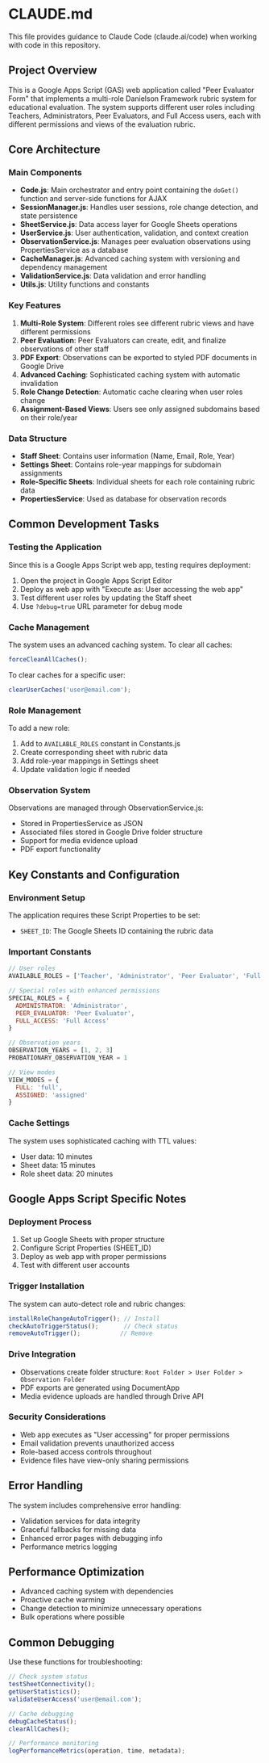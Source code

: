 # CLAUDE.md

This file provides guidance to Claude Code (claude.ai/code) when working with code in this repository.

## Project Overview

This is a Google Apps Script (GAS) web application called "Peer Evaluator Form" that implements a multi-role Danielson Framework rubric system for educational evaluation. The system supports different user roles including Teachers, Administrators, Peer Evaluators, and Full Access users, each with different permissions and views of the evaluation rubric.

## Core Architecture

### Main Components

- **Code.js**: Main orchestrator and entry point containing the `doGet()` function and server-side functions for AJAX
- **SessionManager.js**: Handles user sessions, role change detection, and state persistence
- **SheetService.js**: Data access layer for Google Sheets operations
- **UserService.js**: User authentication, validation, and context creation
- **ObservationService.js**: Manages peer evaluation observations using PropertiesService as a database
- **CacheManager.js**: Advanced caching system with versioning and dependency management
- **ValidationService.js**: Data validation and error handling
- **Utils.js**: Utility functions and constants

### Key Features

1. **Multi-Role System**: Different roles see different rubric views and have different permissions
2. **Peer Evaluation**: Peer Evaluators can create, edit, and finalize observations of other staff
3. **PDF Export**: Observations can be exported to styled PDF documents in Google Drive
4. **Advanced Caching**: Sophisticated caching system with automatic invalidation
5. **Role Change Detection**: Automatic cache clearing when user roles change
6. **Assignment-Based Views**: Users see only assigned subdomains based on their role/year

### Data Structure

- **Staff Sheet**: Contains user information (Name, Email, Role, Year)
- **Settings Sheet**: Contains role-year mappings for subdomain assignments
- **Role-Specific Sheets**: Individual sheets for each role containing rubric data
- **PropertiesService**: Used as database for observation records

## Common Development Tasks

### Testing the Application

Since this is a Google Apps Script web app, testing requires deployment:

1. Open the project in Google Apps Script Editor
2. Deploy as web app with "Execute as: User accessing the web app"
3. Test different user roles by updating the Staff sheet
4. Use `?debug=true` URL parameter for debug mode

### Cache Management

The system uses an advanced caching system. To clear all caches:

```javascript
forceCleanAllCaches();
```

To clear caches for a specific user:

```javascript
clearUserCaches('user@email.com');
```

### Role Management

To add a new role:
1. Add to `AVAILABLE_ROLES` constant in Constants.js
2. Create corresponding sheet with rubric data
3. Add role-year mappings in Settings sheet
4. Update validation logic if needed

### Observation System

Observations are managed through ObservationService.js:
- Stored in PropertiesService as JSON
- Associated files stored in Google Drive folder structure
- Support for media evidence upload
- PDF export functionality

## Key Constants and Configuration

### Environment Setup

The application requires these Script Properties to be set:
- `SHEET_ID`: The Google Sheets ID containing the rubric data

### Important Constants

```javascript
// User roles
AVAILABLE_ROLES = ['Teacher', 'Administrator', 'Peer Evaluator', 'Full Access']

// Special roles with enhanced permissions  
SPECIAL_ROLES = {
  ADMINISTRATOR: 'Administrator',
  PEER_EVALUATOR: 'Peer Evaluator', 
  FULL_ACCESS: 'Full Access'
}

// Observation years
OBSERVATION_YEARS = [1, 2, 3]
PROBATIONARY_OBSERVATION_YEAR = 1

// View modes
VIEW_MODES = {
  FULL: 'full',
  ASSIGNED: 'assigned'
}
```

### Cache Settings

The system uses sophisticated caching with TTL values:
- User data: 10 minutes
- Sheet data: 15 minutes  
- Role sheet data: 20 minutes

## Google Apps Script Specific Notes

### Deployment Process

1. Set up Google Sheets with proper structure
2. Configure Script Properties (SHEET_ID)
3. Deploy as web app with proper permissions
4. Test with different user accounts

### Trigger Installation

The system can auto-detect role and rubric changes:

```javascript
installRoleChangeAutoTrigger(); // Install
checkAutoTriggerStatus();       // Check status
removeAutoTrigger();           // Remove
```

### Drive Integration

- Observations create folder structure: `Root Folder > User Folder > Observation Folder`
- PDF exports are generated using DocumentApp
- Media evidence uploads are handled through Drive API

### Security Considerations

- Web app executes as "User accessing" for proper permissions
- Email validation prevents unauthorized access
- Role-based access controls throughout
- Evidence files have view-only sharing permissions

## Error Handling

The system includes comprehensive error handling:
- Validation services for data integrity
- Graceful fallbacks for missing data
- Enhanced error pages with debugging info
- Performance metrics logging

## Performance Optimization

- Advanced caching system with dependencies
- Proactive cache warming
- Change detection to minimize unnecessary operations
- Bulk operations where possible

## Common Debugging

Use these functions for troubleshooting:

```javascript
// Check system status
testSheetConnectivity();
getUserStatistics();  
validateUserAccess('user@email.com');

// Cache debugging
debugCacheStatus();
clearAllCaches();

// Performance monitoring
logPerformanceMetrics(operation, time, metadata);
```